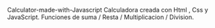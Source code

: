 Calculator-made-with-Javascript
Calculadora creada con Html , Css y JavaScript.
Funciones de suma / Resta / Multiplicacion / Division.

